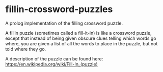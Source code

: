 # fillin-crossword-puzzles
A prolog implementation of the filling crossword puzzle. 

A fillin puzzle (sometimes called a fill-it-in) is like a crossword puzzle, except that instead of being given obscure clues telling which words go where, you are given a list of all the words to place in the puzzle, but not told where they go.

A description of the puzzle can be found here: https://en.wikipedia.org/wiki/Fill-In_(puzzle)
